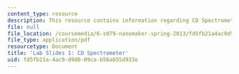 ```yaml
---
content_type: resource
description: This resource contains information regarding CD Spectrometer.
file: null
file_location: /coursemedia/6-s079-nanomaker-spring-2013/fd5fb21a4ac9d9d009cab56a655d933e_MIT6_S079S13_lab_slides01.pdf
file_type: application/pdf
resourcetype: Document
title: 'Lab Slides 1: CD Spectrometer'
uid: fd5fb21a-4ac9-d9d0-09ca-b56a655d933e
---
```

